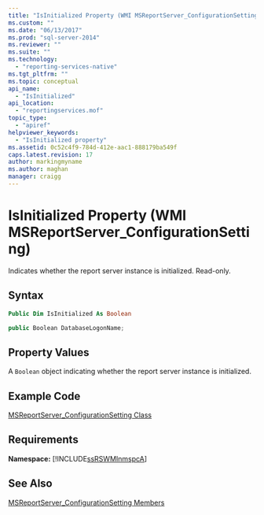 ```yaml
---
title: "IsInitialized Property (WMI MSReportServer_ConfigurationSetting) | Microsoft Docs"
ms.custom: ""
ms.date: "06/13/2017"
ms.prod: "sql-server-2014"
ms.reviewer: ""
ms.suite: ""
ms.technology: 
  - "reporting-services-native"
ms.tgt_pltfrm: ""
ms.topic: conceptual
api_name: 
  - "IsInitialized"
api_location: 
  - "reportingservices.mof"
topic_type: 
  - "apiref"
helpviewer_keywords: 
  - "IsInitialized property"
ms.assetid: 0c52c4f9-784d-412e-aac1-888179ba549f
caps.latest.revision: 17
author: markingmyname
ms.author: maghan
manager: craigg
---
```

# IsInitialized Property (WMI MSReportServer_ConfigurationSetting)
  Indicates whether the report server instance is initialized. Read-only.  
  
## Syntax  
  
```vb  
Public Dim IsInitialized As Boolean  
```  
  
```csharp  
public Boolean DatabaseLogonName;  
```  
  
## Property Values  
 A `Boolean` object indicating whether the report server instance is initialized.  
  
## Example Code  
 [MSReportServer_ConfigurationSetting Class](msreportserver-configurationsetting-class.md)  
  
## Requirements  
 **Namespace:** [!INCLUDE[ssRSWMInmspcA](../../includes/ssrswminmspca-md.md)]  
  
## See Also  
 [MSReportServer_ConfigurationSetting Members](msreportserver-configurationsetting-members.md)  
  
  
